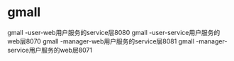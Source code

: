 # gmall
gmall -user-web用户服务的service层8080
gmall -user-service用户服务的web层8070
gmall -manager-web用户服务的service层8081
gmall -manager-service用户服务的web层8071